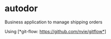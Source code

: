autodor
=======

Business application to manage shipping orders

Using [*git-flow: https://github.com/nvie/gitflow*]

